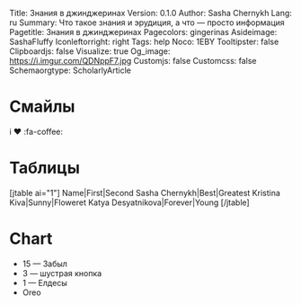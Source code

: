 Title: Знания в джинджеринах
Version: 0.1.0
Author: Sasha Chernykh
Lang: ru
Summary: Что такое знания и эрудиция, а что — просто информация
Pagetitle: Знания в джинджеринах
Pagecolors: gingerinas
Asideimage: SashaFluffy
Iconleftorright: right
Tags: help
Noco: 1EBY
Tooltipster: false
Clipboardjs: false
Visualize: true
Og_image: https://i.imgur.com/QDNppF7.jpg
Customjs: false
Customcss: false
Schemaorgtype: ScholarlyArticle

# Смайлы

i ♥ :fa-coffee:

# Таблицы

[jtable ai="1"]
Name|First|Second
Sasha Chernykh|Best|Greatest
Kristina Kiva|Sunny|Floweret
Katya Desyatnikova|Forever|Young
[/jtable]

# Chart

<ul class="SashaPieChart">
	<li class="visualize" data-value="15" data-color="salmon">15 — Забыл</li>
	<li class="visualize" data-value="3" data-color="antiquewhite">3 — шустрая кнопка</li>
	<li class="visualize" data-value="2" data-color="coral">1 — Елдесы</li>
	<li class="visualize" data-value="4" data-color="papayawhip">Oreo</li>
</ul>
